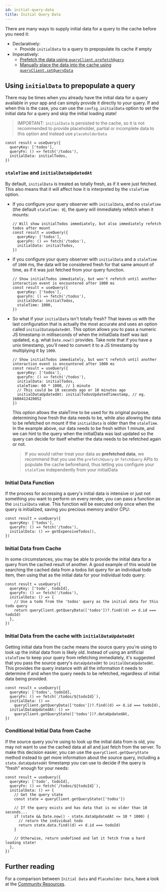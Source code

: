 ```yaml
---
id: initial-query-data
title: Initial Query Data
---
```


There are many ways to supply initial data for a query to the cache before you need it:

- Declaratively:
  - Provide `initialData` to a query to prepopulate its cache if empty
- Imperatively:
  - [Prefetch the data using `queryClient.prefetchQuery`](../prefetching)
  - [Manually place the data into the cache using `queryClient.setQueryData`](../prefetching)

## Using `initialData` to prepopulate a query

There may be times when you already have the initial data for a query available in your app and can simply provide it directly to your query. If and when this is the case, you can use the `config.initialData` option to set the initial data for a query and skip the initial loading state!

> IMPORTANT: `initialData` is persisted to the cache, so it is not recommended to provide placeholder, partial or incomplete data to this option and instead use `placeholderData`

[//]: # 'Example'

```tsx
const result = useQuery({
  queryKey: ['todos'],
  queryFn: () => fetch('/todos'),
  initialData: initialTodos,
})
```

[//]: # 'Example'

### `staleTime` and `initialDataUpdatedAt`

By default, `initialData` is treated as totally fresh, as if it were just fetched. This also means that it will affect how it is interpreted by the `staleTime` option.

- If you configure your query observer with `initialData`, and no `staleTime` (the default `staleTime: 0`), the query will immediately refetch when it mounts:

  [//]: # 'Example2'

  ```tsx
  // Will show initialTodos immediately, but also immediately refetch todos after mount
  const result = useQuery({
    queryKey: ['todos'],
    queryFn: () => fetch('/todos'),
    initialData: initialTodos,
  })
  ```

  [//]: # 'Example2'

- If you configure your query observer with `initialData` and a `staleTime` of `1000` ms, the data will be considered fresh for that same amount of time, as if it was just fetched from your query function.

  [//]: # 'Example3'

  ```tsx
  // Show initialTodos immediately, but won't refetch until another interaction event is encountered after 1000 ms
  const result = useQuery({
    queryKey: ['todos'],
    queryFn: () => fetch('/todos'),
    initialData: initialTodos,
    staleTime: 1000,
  })
  ```

  [//]: # 'Example3'

- So what if your `initialData` isn't totally fresh? That leaves us with the last configuration that is actually the most accurate and uses an option called `initialDataUpdatedAt`. This option allows you to pass a numeric JS timestamp in milliseconds of when the initialData itself was last updated, e.g. what `Date.now()` provides. Take note that if you have a unix timestamp, you'll need to convert it to a JS timestamp by multiplying it by `1000`.

  [//]: # 'Example4'

  ```tsx
  // Show initialTodos immediately, but won't refetch until another interaction event is encountered after 1000 ms
  const result = useQuery({
    queryKey: ['todos'],
    queryFn: () => fetch('/todos'),
    initialData: initialTodos,
    staleTime: 60 * 1000, // 1 minute
    // This could be 10 seconds ago or 10 minutes ago
    initialDataUpdatedAt: initialTodosUpdatedTimestamp, // eg. 1608412420052
  })
  ```

  [//]: # 'Example4'

  This option allows the staleTime to be used for its original purpose, determining how fresh the data needs to be, while also allowing the data to be refetched on mount if the `initialData` is older than the `staleTime`. In the example above, our data needs to be fresh within 1 minute, and we can hint to the query when the initialData was last updated so the query can decide for itself whether the data needs to be refetched again or not.

  > If you would rather treat your data as **prefetched data**, we recommend that you use the `prefetchQuery` or `fetchQuery` APIs to populate the cache beforehand, thus letting you configure your `staleTime` independently from your initialData

### Initial Data Function

If the process for accessing a query's initial data is intensive or just not something you want to perform on every render, you can pass a function as the `initialData` value. This function will be executed only once when the query is initialized, saving you precious memory and/or CPU:

[//]: # 'Example5'

```tsx
const result = useQuery({
  queryKey: ['todos'],
  queryFn: () => fetch('/todos'),
  initialData: () => getExpensiveTodos(),
})
```

[//]: # 'Example5'

### Initial Data from Cache

In some circumstances, you may be able to provide the initial data for a query from the cached result of another. A good example of this would be searching the cached data from a todos list query for an individual todo item, then using that as the initial data for your individual todo query:

[//]: # 'Example6'

```tsx
const result = useQuery({
  queryKey: ['todo', todoId],
  queryFn: () => fetch('/todos'),
  initialData: () => {
    // Use a todo from the 'todos' query as the initial data for this todo query
    return queryClient.getQueryData(['todos'])?.find((d) => d.id === todoId)
  },
})
```

[//]: # 'Example6'

### Initial Data from the cache with `initialDataUpdatedAt`

Getting initial data from the cache means the source query you're using to look up the initial data from is likely old. Instead of using an artificial `staleTime` to keep your query from refetching immediately, it's suggested that you pass the source query's `dataUpdatedAt` to `initialDataUpdatedAt`. This provides the query instance with all the information it needs to determine if and when the query needs to be refetched, regardless of initial data being provided.

[//]: # 'Example7'

```tsx
const result = useQuery({
  queryKey: ['todos', todoId],
  queryFn: () => fetch(`/todos/${todoId}`),
  initialData: () =>
    queryClient.getQueryData(['todos'])?.find((d) => d.id === todoId),
  initialDataUpdatedAt: () =>
    queryClient.getQueryState(['todos'])?.dataUpdatedAt,
})
```

[//]: # 'Example7'

### Conditional Initial Data from Cache

If the source query you're using to look up the initial data from is old, you may not want to use the cached data at all and just fetch from the server. To make this decision easier, you can use the `queryClient.getQueryState` method instead to get more information about the source query, including a `state.dataUpdatedAt` timestamp you can use to decide if the query is "fresh" enough for your needs:

[//]: # 'Example8'

```tsx
const result = useQuery({
  queryKey: ['todo', todoId],
  queryFn: () => fetch(`/todos/${todoId}`),
  initialData: () => {
    // Get the query state
    const state = queryClient.getQueryState(['todos'])

    // If the query exists and has data that is no older than 10 seconds...
    if (state && Date.now() - state.dataUpdatedAt <= 10 * 1000) {
      // return the individual todo
      return state.data.find((d) => d.id === todoId)
    }

    // Otherwise, return undefined and let it fetch from a hard loading state!
  },
})
```

[//]: # 'Example8'
[//]: # 'Materials'

## Further reading

For a comparison between `Initial Data` and `Placeholder Data`, have a look at the [Community Resources](../tkdodos-blog#9-placeholder-and-initial-data-in-react-query).

[//]: # 'Materials'
